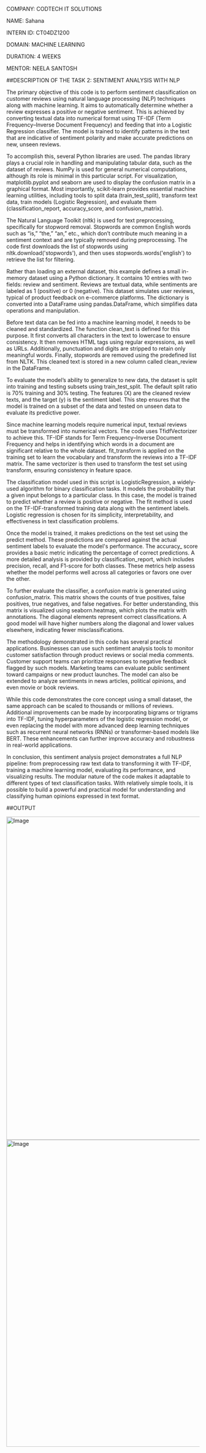 COMPANY: CODTECH IT SOLUTIONS

NAME: Sahana

INTERN ID: CT04DZ1200

DOMAIN: MACHINE LEARNING

DURATION: 4 WEEKS

MENTOR: NEELA SANTOSH

##DESCRIPTION OF THE TASK 2: SENTIMENT ANALYSIS WITH NLP

The primary objective of this code is to perform sentiment classification on customer reviews using natural language processing (NLP) techniques along with machine learning. It aims to automatically determine whether a review expresses a positive or negative sentiment. This is achieved by converting textual data into numerical format using TF-IDF (Term Frequency–Inverse Document Frequency) and feeding that into a Logistic Regression classifier. The model is trained to identify patterns in the text that are indicative of sentiment polarity and make accurate predictions on new, unseen reviews.

To accomplish this, several Python libraries are used. The pandas library plays a crucial role in handling and manipulating tabular data, such as the dataset of reviews. NumPy is used for general numerical computations, although its role is minimal in this particular script. For visualization, matplotlib.pyplot and seaborn are used to display the confusion matrix in a graphical format. Most importantly, scikit-learn provides essential machine learning utilities, including tools to split data (train_test_split), transform text data, train models (Logistic Regression), and evaluate them (classification_report, accuracy_score, and confusion_matrix).

The Natural Language Toolkit (nltk) is used for text preprocessing, specifically for stopword removal. Stopwords are common English words such as “is,” “the,” “an,” etc., which don’t contribute much meaning in
a sentiment context and are typically removed during preprocessing. The code first downloads the list of stopwords using nltk.download('stopwords'), and then uses stopwords.words('english') to retrieve the list for filtering.

Rather than loading an external dataset, this example defines a small in-memory dataset using a Python dictionary. It contains 10 entries with two fields: review and sentiment. Reviews are textual data, while sentiments are labeled as 1 (positive) or 0 (negative). This dataset simulates user reviews, typical of product feedback on e-commerce platforms. The dictionary is converted into a DataFrame using pandas.DataFrame, which simplifies data operations and manipulation.

Before text data can be fed into a machine learning model, it needs to be cleaned and standardized. The function clean_text is defined for this purpose. It first converts all characters in the text to lowercase to ensure consistency. It then removes HTML tags using regular expressions, as well as URLs. Additionally, punctuation and digits are stripped to retain only meaningful words. Finally, stopwords are removed 
using the predefined list from NLTK. This cleaned text is stored in a new column called clean_review in the DataFrame.

To evaluate the model’s ability to generalize to new data, the dataset is split into training and testing subsets using train_test_split. The default split ratio is 70% training and 30% testing. The features 
(X) are the cleaned review texts, and the target (y) is the sentiment label. This step ensures that the model is trained on a subset of the data and tested on unseen data to evaluate its predictive power.

Since machine learning models require numerical input, textual reviews must be transformed into numerical vectors. The code uses TfidfVectorizer to achieve this. TF-IDF stands for Term Frequency–Inverse Document Frequency and helps in identifying which words in a document are significant relative to the whole dataset. fit_transform is applied on the training set to learn the vocabulary and transform the reviews into a
TF-IDF matrix. The same vectorizer is then used to transform the test set using transform, ensuring consistency in feature space.

The classification model used in this script is LogisticRegression, a widely-used algorithm for binary classification tasks. It models the probability that a given input belongs to a particular class. In this case, the model is trained to predict whether a review is positive or negative. The fit method is used on the TF-IDF-transformed training data along with the sentiment labels. Logistic regression is chosen for its simplicity, interpretability, and effectiveness in text classification problems.

Once the model is trained, it makes predictions on the test set using the predict method. These predictions are compared against the actual sentiment labels to evaluate the model's performance. The accuracy_
score provides a basic metric indicating the percentage of correct predictions. A more detailed analysis is provided by classification_report, which includes precision, recall, and F1-score for both classes. These metrics help assess whether the model performs well across all categories or favors one over the other.

To further evaluate the classifier, a confusion matrix is generated using confusion_matrix. This matrix shows the counts of true positives, false positives, true negatives, and false negatives. For better understanding, this matrix is visualized using seaborn.heatmap, which plots the matrix with annotations. The diagonal elements represent correct classifications. A good model will have higher numbers along
the diagonal and lower values elsewhere, indicating fewer misclassifications.

The methodology demonstrated in this code has several practical applications. Businesses can use such sentiment analysis tools to monitor customer satisfaction through product reviews or social media comments. Customer support teams can prioritize responses to negative feedback flagged by such models. Marketing teams can evaluate public sentiment toward campaigns or new product launches. The model can also be 
extended to analyze sentiments in news articles, political opinions, and even movie or book reviews.

While this code demonstrates the core concept using a small dataset, the same approach can be scaled to thousands or millions of reviews. Additional improvements can be made by incorporating bigrams or trigrams into TF-IDF, tuning hyperparameters of the logistic regression model, or even replacing the model with more advanced deep learning techniques such as recurrent neural networks (RNNs) or transformer-based models like BERT. These enhancements can further improve accuracy and robustness in real-world applications.

In conclusion, this sentiment analysis project demonstrates a full NLP pipeline: from preprocessing raw text data to transforming it with TF-IDF, training a machine learning model, evaluating its performance, 
and visualizing results. The modular nature of the code makes it adaptable to different types of text classification tasks. With relatively simple tools, it is possible to build a powerful and practical model 
for understanding and classifying human opinions expressed in text format.

##OUTPUT 

<img width="1625" height="842" alt="Image" src="https://github.com/user-attachments/assets/787b0649-6192-422e-bf44-59da0c171ff9" />

<img width="1615" height="800" alt="Image" src="https://github.com/user-attachments/assets/7e01d13a-6540-466b-9fa6-4fbb786c1666" />
